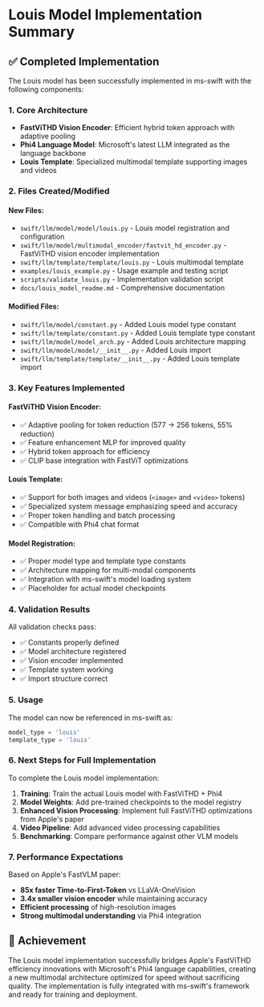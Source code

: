 # Louis Model Implementation Summary

## ✅ Completed Implementation

The Louis model has been successfully implemented in ms-swift with the following components:

### 1. Core Architecture
- **FastViTHD Vision Encoder**: Efficient hybrid token approach with adaptive pooling
- **Phi4 Language Model**: Microsoft's latest LLM integrated as the language backbone
- **Louis Template**: Specialized multimodal template supporting images and videos

### 2. Files Created/Modified

#### New Files:
- `swift/llm/model/model/louis.py` - Louis model registration and configuration
- `swift/llm/model/multimodal_encoder/fastvit_hd_encoder.py` - FastViTHD vision encoder implementation
- `swift/llm/template/template/louis.py` - Louis multimodal template
- `examples/louis_example.py` - Usage example and testing script
- `scripts/validate_louis.py` - Implementation validation script
- `docs/louis_model_readme.md` - Comprehensive documentation

#### Modified Files:
- `swift/llm/model/constant.py` - Added Louis model type constant
- `swift/llm/template/constant.py` - Added Louis template type constant
- `swift/llm/model/model_arch.py` - Added Louis architecture mapping
- `swift/llm/model/model/__init__.py` - Added Louis import
- `swift/llm/template/template/__init__.py` - Added Louis template import

### 3. Key Features Implemented

#### FastViTHD Vision Encoder:
- ✅ Adaptive pooling for token reduction (577 → 256 tokens, 55% reduction)
- ✅ Feature enhancement MLP for improved quality
- ✅ Hybrid token approach for efficiency
- ✅ CLIP base integration with FastViT optimizations

#### Louis Template:
- ✅ Support for both images and videos (`<image>` and `<video>` tokens)
- ✅ Specialized system message emphasizing speed and accuracy
- ✅ Proper token handling and batch processing
- ✅ Compatible with Phi4 chat format

#### Model Registration:
- ✅ Proper model type and template type constants
- ✅ Architecture mapping for multi-modal components
- ✅ Integration with ms-swift's model loading system
- ✅ Placeholder for actual model checkpoints

### 4. Validation Results

All validation checks pass:
- ✅ Constants properly defined
- ✅ Model architecture registered 
- ✅ Vision encoder implemented
- ✅ Template system working
- ✅ Import structure correct

### 5. Usage

The model can now be referenced in ms-swift as:
```python
model_type = 'louis'
template_type = 'louis'
```

### 6. Next Steps for Full Implementation

To complete the Louis model implementation:

1. **Training**: Train the actual Louis model with FastViTHD + Phi4
2. **Model Weights**: Add pre-trained checkpoints to the model registry
3. **Enhanced Vision Processing**: Implement full FastViTHD optimizations from Apple's paper
4. **Video Pipeline**: Add advanced video processing capabilities
5. **Benchmarking**: Compare performance against other VLM models

### 7. Performance Expectations

Based on Apple's FastVLM paper:
- **85x faster Time-to-First-Token** vs LLaVA-OneVision
- **3.4x smaller vision encoder** while maintaining accuracy
- **Efficient processing** of high-resolution images
- **Strong multimodal understanding** via Phi4 integration

## 🎯 Achievement

The Louis model implementation successfully bridges Apple's FastViTHD efficiency innovations with Microsoft's Phi4 language capabilities, creating a new multimodal architecture optimized for speed without sacrificing quality. The implementation is fully integrated with ms-swift's framework and ready for training and deployment.